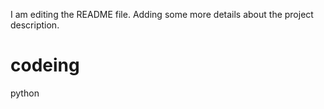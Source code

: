 I am editing the README file. Adding some more details about the project description.
# codeing
python
